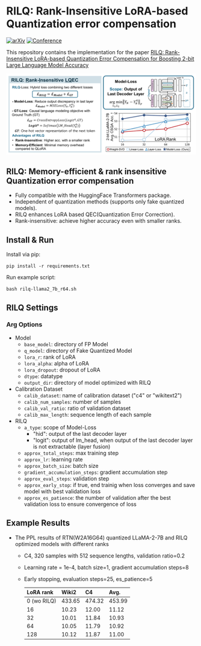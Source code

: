 # RILQ: Rank-Insensitive LoRA-based Quantization error compensation
[![arXiv](https://img.shields.io/badge/arXiv-2308.06744-b31b1b.svg)](https://arxiv.org/abs/2412.01129)
[![Conference](https://img.shields.io/badge/AAAI-2025-4b44ce.svg)](https://aaai.org/conference/aaai/aaai-25/)
<!-- [![Conference](https://img.shields.io/badge/NeurIPS-2023-4b44ce.svg)](https://neurips.cc/virtual/2023/poster/72260) -->

This repository contains the implementation for the paper [RILQ: Rank-Insensitive LoRA-based Quantization Error Compensation for Boosting 2-bit Large Language Model Accuracy](https://arxiv.org/abs/2412.01129)


![overview](figures/overview.png)

## RILQ: Memory-efficient & rank insensitive Quantization error compensation

- Fully compatible with the HuggingFace Transformers package.
- Independent of quantization methods (supports only fake quantized models).
- RILQ enhances LoRA based QEC(Quantization Error Correction).
- Rank-insensitive: achieve higher accuracy even with smaller ranks.
  


## Install & Run
Install via pip:
```
pip install -r requirements.txt
```
Run example script:
```
bash rilq-llama2_7b_r64.sh
```



## RILQ Settings

### Arg Options 
- Model
   - `base_model`: directory of FP Model
   - `q_model`: directory of Fake Quantized Model
   - `lora_r`: rank of LoRA
   - `lora_alpha`: alpha of LoRA
   - `lora_dropout`: dropout of LoRA
   - `dtype`: datatype
   - `output_dir`: directory of model optimized with RILQ
- Calibration Dataset
   - `calib_dataset`: name of calibration dataset ("c4" or "wikitext2")
   - `calib_num_samples`: number of samples
   - `calib_val_ratio`: ratio of validation dataset
   - `calib_max_length`: sequence length of each sample
- RILQ
   - `a_type`: scope of Model-Loss
     - "hid": output of the last decoder layer
     - "logit": output of lm_head, when output of the last decoder layer is not extractable (layer fusion) 
   - `approx_total_steps`: max training step
   - `approx_lr`: learning rate
   - `approx_batch_size`: batch size
   - `gradient_accumulation_steps`: gradient accumulation step
   - `approx_eval_steps`: validation step
   - `approx_early_stop`: if true, end trainig when loss converges and save model with best validation loss
   - `approx_es_patience`: the number of validation after the best validation loss to ensure convergence of loss
 

## Example Results
- The PPL results of RTN(W2A16G64) quantized LLaMA-2-7B and RILQ optimized models with different ranks
  - C4, 320 samples with 512 sequence lengths, validation ratio=0.2
  - Learning rate = 1e-4, batch size=1, gradient accumulation steps=8
  - Early stopping, evaluation steps=25, es_patience=5 

    |LoRA rank | Wiki2 | C4   | Avg. |
    |----------|-------|------|------|
    |0 (wo RILQ)| 433.65|474.32|453.99|
    |16        | 10.23 | 12.00| 11.12|
    |32        | 10.01 | 11.84| 10.93|
    |64        | 10.05 | 11.79| 10.92|
    |128       | 10.12 | 11.87| 11.00|





